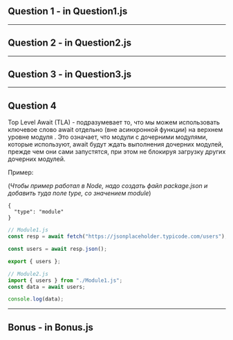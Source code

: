 ## Question 1 - in Question1.js

---

## Question 2 - in Question2.js

---

## Question 3 - in Question3.js

---

## Question 4

Top Level Await (TLA) - подразумевает то, что мы можем использовать ключевое слово await отдельно (вне асинхронной функции) на верхнем уровне модуля . Это означает, что модули с дочерними модулями, которые используют, await будут ждать выполнения дочерних модулей, прежде чем они сами запустятся, при этом не блокируя загрузку других дочерних модулей.

Пример:

(_Чтобы пример работал в Node, надо создать файл package.json и добавить туда поле type, со значением module_)

```
{
  "type": "module"
}
```

```js
// Module1.js
const resp = await fetch("https://jsonplaceholder.typicode.com/users");

const users = await resp.json();

export { users };
```

```js
// Module2.js
import { users } from "./Module1.js";
const data = await users;

console.log(data);
```
---
## Bonus - in Bonus.js